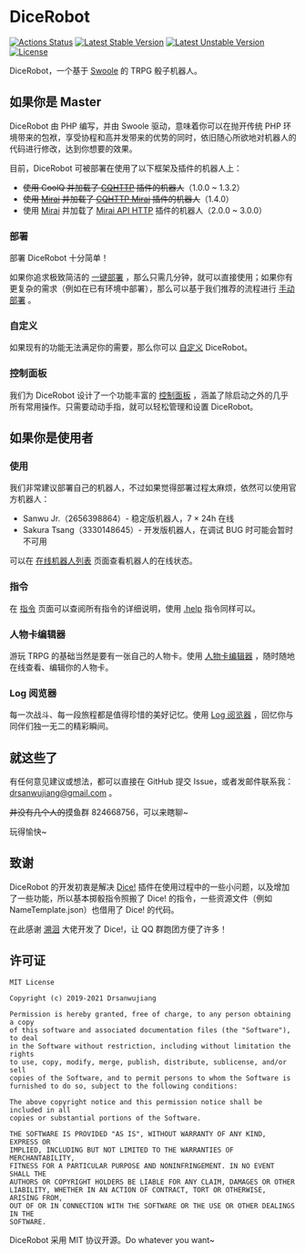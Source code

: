 # DiceRobot

[![Actions Status](https://github.com/drsanwujiang/DiceRobot/workflows/PHP%20Composer/badge.svg)](https://github.com/drsanwujiang/DiceRobot/actions)
[![Latest Stable Version](https://poser.pugx.org/drsanwujiang/dicerobot/v)](https://packagist.org/packages/drsanwujiang/dicerobot)
[![Latest Unstable Version](https://poser.pugx.org/drsanwujiang/dicerobot/v/unstable)](https://packagist.org/packages/drsanwujiang/dicerobot)
[![License](https://poser.pugx.org/drsanwujiang/dicerobot/license)](https://packagist.org/packages/drsanwujiang/dicerobot)

DiceRobot，一个基于 [Swoole](https://www.swoole.com/) 的 TRPG 骰子机器人。


## 如果你是 Master

DiceRobot 由 PHP 编写，并由 Swoole 驱动，意味着你可以在抛开传统 PHP 环境带来的包袱，享受协程和高并发带来的优势的同时，依旧随心所欲地对机器人的代码进行修改，达到你想要的效果。

目前，DiceRobot 可被部署在使用了以下框架及插件的机器人上：

* ~~使用 CoolQ 并加载了 [CQHTTP](https://github.com/richardchien/coolq-http-api) 插件的机器人~~（1.0.0 ~ 1.3.2）
* ~~使用 [Mirai](https://github.com/mamoe/mirai) 并加载了 [CQHTTP Mirai](https://github.com/yyuueexxiinngg/cqhttp-mirai) 插件的机器人~~（1.4.0）
* 使用 [Mirai](https://github.com/mamoe/mirai) 并加载了 [Mirai API HTTP](https://github.com/project-mirai/mirai-api-http) 插件的机器人（2.0.0 ~ 3.0.0）

### 部署

部署 DiceRobot 十分简单！

如果你追求极致简洁的 [一键部署](https://docs.dicerobot.tech/deploy/how-to-deploy#onekey) ，那么只需几分钟，就可以直接使用；如果你有更复杂的需求（例如在已有环境中部署），那么可以基于我们推荐的流程进行 [手动部署](https://docs.drsanwujiang.com/dicerobot/deploy/how-to-deploy#manual) 。

### 自定义

如果现有的功能无法满足你的需要，那么你可以 [自定义](https://docs.dicerobot.tech/deploy/customization) DiceRobot。

### 控制面板

我们为 DiceRobot 设计了一个功能丰富的 [控制面板](https://docs.dicerobot.tech/use/panel) ，涵盖了除启动之外的几乎所有常用操作。只需要动动手指，就可以轻松管理和设置 DiceRobot。


## 如果你是使用者

### 使用

我们非常建议部署自己的机器人，不过如果觉得部署过程太麻烦，依然可以使用官方机器人：

* Sanwu Jr.（2656398864）- 稳定版机器人，7 × 24h 在线
* Sakura Tsang（3330148645）- 开发版机器人，在调试 BUG 时可能会暂时不可用

可以在 [在线机器人列表](https://dicerobot.tech/online) 页面查看机器人的在线状态。

### 指令

在 [指令](https://docs.dicerobot.tech/use/order) 页面可以查阅所有指令的详细说明，使用 [.help](https://docs.dicerobot.tech/use/order#help) 指令同样可以。

### 人物卡编辑器

游玩 TRPG 的基础当然是要有一张自己的人物卡。使用 [人物卡编辑器](https://docs.dicerobot.tech/use/card-editor) ，随时随地在线查看、编辑你的人物卡。

### Log 阅览器

每一次战斗、每一段旅程都是值得珍惜的美好记忆。使用 [Log 阅览器](https://docs.dicerobot.tech/use/log-viewer) ，回忆你与同伴们独一无二的精彩瞬间。


## 就这些了

有任何意见建议或想法，都可以直接在 GitHub 提交 Issue，或者发邮件联系我：[drsanwujiang@gmail.com](mailto:drsanwujiang@gmail.com) 。

~~并没有几个人的~~摸鱼群 824668756，可以来瞎聊~

玩得愉快~


## 致谢

DiceRobot 的开发初衷是解决 [Dice!](https://github.com/w4123/Dice) 插件在使用过程中的一些小问题，以及增加了一些功能，所以基本掷骰指令照搬了 Dice! 的指令，一些资源文件（例如 NameTemplate.json）也借用了 Dice! 的代码。

在此感谢 [溯洄](https://github.com/w4123) 大佬开发了 Dice!，让 QQ 群跑团方便了许多！


## 许可证

```
MIT License

Copyright (c) 2019-2021 Drsanwujiang

Permission is hereby granted, free of charge, to any person obtaining a copy
of this software and associated documentation files (the "Software"), to deal
in the Software without restriction, including without limitation the rights
to use, copy, modify, merge, publish, distribute, sublicense, and/or sell
copies of the Software, and to permit persons to whom the Software is
furnished to do so, subject to the following conditions:

The above copyright notice and this permission notice shall be included in all
copies or substantial portions of the Software.

THE SOFTWARE IS PROVIDED "AS IS", WITHOUT WARRANTY OF ANY KIND, EXPRESS OR
IMPLIED, INCLUDING BUT NOT LIMITED TO THE WARRANTIES OF MERCHANTABILITY,
FITNESS FOR A PARTICULAR PURPOSE AND NONINFRINGEMENT. IN NO EVENT SHALL THE
AUTHORS OR COPYRIGHT HOLDERS BE LIABLE FOR ANY CLAIM, DAMAGES OR OTHER
LIABILITY, WHETHER IN AN ACTION OF CONTRACT, TORT OR OTHERWISE, ARISING FROM,
OUT OF OR IN CONNECTION WITH THE SOFTWARE OR THE USE OR OTHER DEALINGS IN THE
SOFTWARE.
```

DiceRobot 采用 MIT 协议开源。Do whatever you want~
